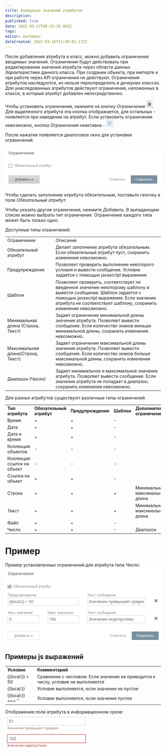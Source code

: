 ```yaml
---
title: Валидация значений атрибутов
description: 
published: true
date: 2022-03-17T08:15:39.962Z
tags: 
editor: markdown
dateCreated: 2022-03-16T13:30:03.172Z
---
```


После добавления атрибута в класс, можно добавить ограничения вводимых значений. Ограничения будут действовать при редактировании значения атрибута через области данных *Характеристики* данного класса. При создании объекта, при импорте и при работе через API ограничения не действуют. Ограничения атрибутов наследуются, их нельзя переопределить в дочерних классах. Для унаследованных атрибутов действуют ограничения, наложенных в классе, в который атрибут добавлен непосредственно.

Чтобы установить ограничения, нажмите на кнопку *Ограничения* ![image2017-11-7_16_3_41.png](/неосинтез/валидация-значений-атрибутов/image2017-11-7_16_3_41.png). Для выделенного атрибута эта кнопка отображается, для остальных - появляется при наведении на атрибут. Если установить ограничения невозможно, кнопка *Ограничения* неактивна - ![image2017-11-7_16_6_16.png](/неосинтез/валидация-значений-атрибутов/image2017-11-7_16_6_16.png).

После нажатия появляется диалоговое окно для установки ограничений.

![image2017-11-7_16_9_54.png](/неосинтез/валидация-значений-атрибутов/image2017-11-7_16_9_54.png)

Чтобы сделать заполнение атрибута обязательным, поставьте галочку в поле *Обязательный атрибут*.

Чтобы указать другие ограничения, нажмите *Добавить*. В выпадающем списке можно выбрать тип ограничения. Ограничение каждого типа может быть только одно.

Доступные типы ограничений:

|     |     |
| --- | --- |
| Ограничение | Описание |
| Обязательный атрибут | Делает заполнение атрибута обязательным. Если обязательный атрибут пуст, сохранить изменения невозможно. |
| Предупреждение | Позволяет проверить выполнение некоторого условия и вывести сообщение. Условие задается с помощью javascript выражения. |
| Шаблон | Позволяет проверить, соответствует ли введенное значение некоторому шаблону и вывести сообщение. Шаблон задается с помощью javascript выражения. Если значение атрибута не соответствует шаблону, сохранить изменения невозможно. |
| Минимальная длина (Строка, Текст) | Задает ограничение минимальной длины значения атрибута. Позволяет вывести сообщение. Если количество знаков меньше минимальной длины, сохранить изменения невозможно. |
| Максимальная длина(Строка, Текст) | Задает ограничение максимальной длины значения атрибута. Позволяет вывести сообщение. Если количество знаков больше максимальной длины, сохранить изменения невозможно. |
| Диапазон (Число) | Задает минимальное и максимальное значение атрибута. Позволяет вывести сообщение. Если значение атрибута не попадает в диапазон, сохранить изменения невозможно. |

Для разных атрибутов существуют различные типы ограничений.

|     |     |     |     |     |
| --- | --- | --- | --- | --- |
| **Тип атрибута** | **Обязательный атрибут** | **Предупреждение** | **Шаблон** | **Дополнительные ограничения** |
| Время | +   | +   | \-  |     |
| Дата | +   | +   | \-  |     |
| Дата и время | +   | +   | \-  |     |
| Коллекция объектов | \-  | \-  | \-  |     |
| Коллекция ссылок на объект | \-  | \-  | \-  |     |
| Ссылка на объект | +   | +   | \-  |     |
| Строка | +   | +   | +   | Минимальная/максимальная длина |
| Текст | +   | +   | +   | Минимальная/максимальная длина |
| Файл | +   | +   | \-  |     |
| Число | +   | +   | \-  | Диапазон |


# Пример  
Пример установленных ограничений для атрибута типа *Число*:
![image2017-11-7_16_56_54.png](/неосинтез/валидация-значений-атрибутов/image2017-11-7_16_56_54.png)
## Примеры js выражений
|     |     |
| --- | --- |
| **Условие** | **Комментарий** |
| {{local:}} > 50 | Сравнение с числовом. Если значение не приводится к числу, условие не выполняется |
| {{local:}} | Условие выполняется, если значение не пустое |
| {{local:}} === '' | Условие выполняется, если значение пустое |
Отображение поля атрибута в информационном срезе:
![image2017-11-7_16_58_18.png](/неосинтез/валидация-значений-атрибутов/image2017-11-7_16_58_18.png) ![image2017-11-7_16_58_49.png](/неосинтез/валидация-значений-атрибутов/image2017-11-7_16_58_49.png)
